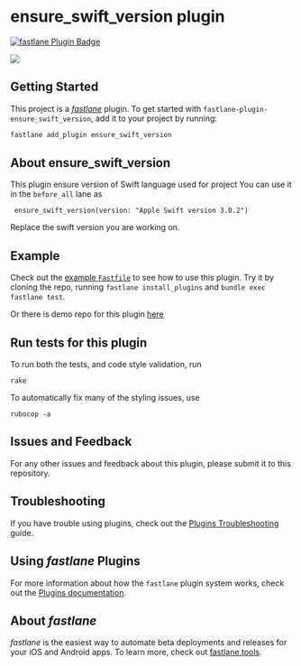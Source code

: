 # ensure_swift_version plugin

[![fastlane Plugin Badge](https://rawcdn.githack.com/fastlane/fastlane/master/fastlane/assets/plugin-badge.svg)](https://rubygems.org/gems/fastlane-plugin-ensure_swift_version)

<a href="https://travis-ci.org/Shashikant86/fastlane-plugin-ensure_swift_version/"><img src="https://img.shields.io/travis/Shashikant86/fastlane-plugin-ensure_swift_version.svg" /></a>

## Getting Started

This project is a [_fastlane_](https://github.com/fastlane/fastlane) plugin. To get started with `fastlane-plugin-ensure_swift_version`, add it to your project by running:

```bash
fastlane add_plugin ensure_swift_version
```

## About ensure_swift_version

This plugin ensure version of Swift language used for project You can use it in the `before_all` lane as

     ensure_swift_version(version: "Apple Swift version 3.0.2")

Replace the swift version you are working on.



## Example

Check out the [example `Fastfile`](fastlane/Fastfile) to see how to use this plugin. Try it by cloning the repo, running `fastlane install_plugins` and `bundle exec fastlane test`.

Or there is demo repo for this plugin [here](https://github.com/Shashikant86/demo_ensure_swift_version_plugin)


## Run tests for this plugin

To run both the tests, and code style validation, run

```
rake
```

To automatically fix many of the styling issues, use
```
rubocop -a
```

## Issues and Feedback

For any other issues and feedback about this plugin, please submit it to this repository.

## Troubleshooting

If you have trouble using plugins, check out the [Plugins Troubleshooting](https://docs.fastlane.tools/plugins/plugins-troubleshooting/) guide.

## Using _fastlane_ Plugins

For more information about how the `fastlane` plugin system works, check out the [Plugins documentation](https://docs.fastlane.tools/plugins/create-plugin/).

## About _fastlane_

_fastlane_ is the easiest way to automate beta deployments and releases for your iOS and Android apps. To learn more, check out [fastlane.tools](https://fastlane.tools).
